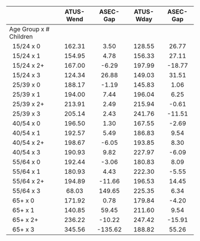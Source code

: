 
|                      |    ATUS-Wend |     ASEC-Gap |    ATUS-Wday |     ASEC-Gap |
| -------------------- | :----------: | :----------: | :----------: | :----------: |
| Age Group x # Children |              |              |              |              |
| &nbsp;&nbsp;15/24 x 0 |       162.31 |         3.50 |       128.55 |        26.77 |
| &nbsp;&nbsp;15/24 x 1 |       154.95 |         4.78 |       156.33 |        27.11 |
| &nbsp;&nbsp;15/24 x 2+ |       167.00 |        -6.29 |       197.99 |       -18.77 |
| &nbsp;&nbsp;15/24 x 3 |       124.34 |        26.88 |       149.03 |        31.51 |
| &nbsp;&nbsp;25/39 x 0 |       188.17 |        -1.19 |       145.83 |         1.06 |
| &nbsp;&nbsp;25/39 x 1 |       194.00 |         7.44 |       196.04 |         6.25 |
| &nbsp;&nbsp;25/39 x 2+ |       213.91 |         2.49 |       215.94 |        -0.61 |
| &nbsp;&nbsp;25/39 x 3 |       205.14 |         2.43 |       241.76 |       -11.51 |
| &nbsp;&nbsp;40/54 x 0 |       196.50 |         1.30 |       167.55 |        -2.69 |
| &nbsp;&nbsp;40/54 x 1 |       192.57 |         5.49 |       186.83 |         9.54 |
| &nbsp;&nbsp;40/54 x 2+ |       198.67 |        -6.05 |       193.85 |         8.30 |
| &nbsp;&nbsp;40/54 x 3 |       190.93 |         9.82 |       227.97 |        -6.09 |
| &nbsp;&nbsp;55/64 x 0 |       192.44 |        -3.06 |       180.83 |         8.09 |
| &nbsp;&nbsp;55/64 x 1 |       180.93 |         4.43 |       222.30 |        -5.55 |
| &nbsp;&nbsp;55/64 x 2+ |       194.89 |       -11.66 |       196.53 |        14.45 |
| &nbsp;&nbsp;55/64 x 3 |        68.03 |       149.65 |       225.35 |         6.34 |
| &nbsp;&nbsp;65+ x 0  |       171.92 |         0.78 |       179.84 |        -4.20 |
| &nbsp;&nbsp;65+ x 1  |       140.85 |        59.45 |       211.60 |         9.54 |
| &nbsp;&nbsp;65+ x 2+ |       236.22 |       -10.22 |       247.42 |       -15.91 |
| &nbsp;&nbsp;65+ x 3  |       345.56 |      -135.62 |       188.82 |        55.26 |


